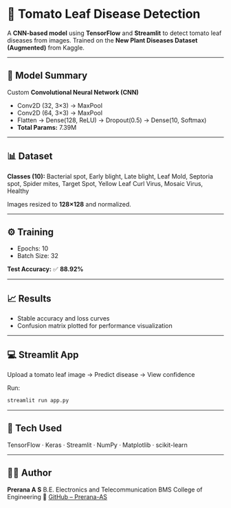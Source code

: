 
# 🍅 Tomato Leaf Disease Detection

A **CNN-based model** using **TensorFlow** and **Streamlit** to detect tomato leaf diseases from images. Trained on the **New Plant Diseases Dataset (Augmented)** from Kaggle.

---

## 🧠 Model Summary

Custom **Convolutional Neural Network (CNN)**

* Conv2D (32, 3×3) → MaxPool
* Conv2D (64, 3×3) → MaxPool
* Flatten → Dense(128, ReLU) → Dropout(0.5) → Dense(10, Softmax)
* **Total Params:** 7.39M

---

## 📊 Dataset

**Classes (10):**
Bacterial spot, Early blight, Late blight, Leaf Mold, Septoria spot, Spider mites, Target Spot, Yellow Leaf Curl Virus, Mosaic Virus, Healthy

Images resized to **128×128** and normalized.

---

## ⚙️ Training

* Epochs: 10
* Batch Size: 32

**Test Accuracy:** ✅ **88.92%**

---

## 📈 Results

* Stable accuracy and loss curves
* Confusion matrix plotted for performance visualization

---

## 💻 Streamlit App

Upload a tomato leaf image → Predict disease → View confidence

Run:

```bash
streamlit run app.py
```

---

## 🧩 Tech Used

TensorFlow · Keras · Streamlit · NumPy · Matplotlib · scikit-learn

---


## 👩‍💻 Author

**Prerana A S**
B.E. Electronics and Telecommunication
BMS College of Engineering
🔗 [GitHub – Prerana-AS](https://github.com/Prerana-AS)
